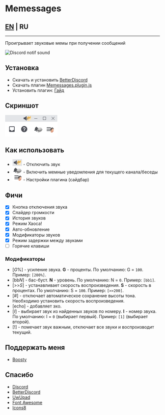 # Memessages

## [EN](./README.md) | RU

___

Проигрывает звуковые мемы при получении сообщений

![Discord notif sound](https://media.tenor.com/G0_iwgQayKoAAAAd/discord-discord-notif-sound.gif)

## Установка
- Скачать и установить [BetterDiscord](https://betterdiscord.app/)
- Скачать плагин [Memessages.plugin.js](https://raw.githubusercontent.com/Greezor/DiscordMemessages/master/Memessages.plugin.js)
- Установить плагин: [Гайд](https://docs.betterdiscord.app/users/guides/installing-addons)

## Скриншот
![Screenshot](./readme-assets/screenshot.png)

## Как использовать
- ![Mute](./readme-assets/mute.png) - Отключить звук
- ![Channel](./readme-assets/channel.png) - Включить мемные уведомления для текущего канала/беседы
- ![Menu](./readme-assets/menu.png) - Настройки плагина (сайдбар)

## Фичи
- [x] Кнопка отключения звука 
- [x] Слайдер громкости
- [x] История звуков
- [x] Режим Хаоса!
- [x] Авто-обновление
- [x] Модификаторы звуков
- [x] Режим задержки между звуками 
- [ ] Горячие клавиши

### Модификаторы

- [*G*%] - усиление звука. **G** - проценты. По умолчанию: G = `100`. Пример: `[200%]`.
- [bb*N*] - бас-буст. **N** - уровень. По умолчанию: N = `0`. Пример: `[bb1]`.
- [>>*S*] - устанавливает скорость воспроизведения. **S** - скорость в процентах. По умолчанию: S = `100`. Пример: `[>>200]`.
- [#] - отключает автоматическое сохранение высоты тона. Необходимо установить скорость воспроизведения.
- [echo] - добавляет эхо.
- [*I*] - выбирает звук из найденных звуков по номеру. **I** - номер звука. По умолчанию: I = `0` (выбирает первый). Пример: `[1]` (выбирает второй).
- [!] - помечает звук важным, отключает все звуки и воспроизводит текущий.

## Поддержать меня
- [Boosty](https://boosty.to/greezor)

## Спасибо
- [Discord](https://discord.com/)
- [BetterDiscord](https://betterdiscord.app/)
- [UwUpad](https://uwupad.me/)
- [Font Awesome](https://fontawesome.com/)
- [Icons8](https://icons8.ru/)